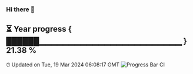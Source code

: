 ### Hi there 👋
⏳ Year progress { ██████▁▁▁▁▁▁▁▁▁▁▁▁▁▁▁▁▁▁▁▁▁▁▁▁ } 21.38 %
---
⏰ Updated on Tue, 19 Mar 2024 06:08:17 GMT
![Progress Bar CI](https://github.com/Moyi321/Moyi321/workflows/Progress%20Bar%20CI/badge.svg)
